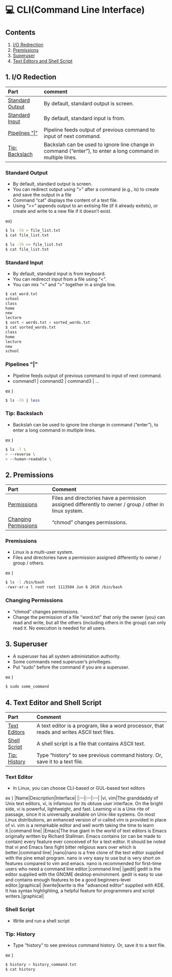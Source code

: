 # 💻 CLI(Command Line Interface) 

## Contents

1. [I/O Redrection](#1-io-redection)
2. [Premissions](#2-premissions)
3. [Superuser](#3-superuser)
4. [Text Editors and Shell Script](#4-text-editor-and-shell-script)

## 1. I/O Redection

|Part|comment|
|:--|:--|
|[Standard Output](#standard-output)|By default, standard output is screen.|
|[Standard Input](#standard-input)|By default, standard input is from.|
|[Pipelines "\|"](#pipelines)|Pipeline feeds output of previous command to input of next command.|
|[Tip: Backslach](#tip-backslach)|Backslah can be used to ignore line change in command (“enter”), to enter a long command in multiple lines.|

### Standard Output
- By default, standard output is screen.
- You can redirect output using “>” after a command (e.g., ls) to create and save the output in a file
- Command “cat” displays the content of a text file.
- Using “>>” appends output to an extising file (if it already exitsts), or create and write to a new file if it doesn’t exist.

ex)
```sh
$ ls -lh > file_list.txt
$ cat file_list.txt
```
```sh
$ ls -lh >> file_list.txt
$ cat file_list.txt
```


### Standard Input
- By default, standard input is from keyboard.
- You can redirecct input from a file using “<”.
- You can mix “<“ and “>” together in a single line.

```sh
$ cat word.txt
school
class
home
new
lecture
$ sort < words.txt > sorted_words.txt
$ cat sorted_words.txt
class
home
lecture
new
school
```


### Pipelines "|"
- Pipeline feeds output of previous command to input of next command.
- command1 | command2 | command3 | … 

ex )
```sh
$ ls -lh | less
```


### Tip: Backslach
- Backslah can be used to ignore line change in command (“enter”), to enter a long command in multiple lines.

ex )
```sh
$ ls -l \
> --reverse \
> --human-readable \
```

## 2. Premissions
|Part|Comment|
|:--|:--|
|[Permissions](#premissions)|Files and directories have a permission assigned differently to owner / group / other in linux system.|
|[Changing Permissions](#changing-permissions)|“chmod” changes permissions.|

### Premissions
- Linux is a multi-user system.
- Files and directories have a permission assigned differently to owner / group / others.

ex )
```sh
$ ls -l /bin/bash
-rwxr-xr-x l root root 1113504 Jun 6 2019 /bin/bash
```

### Changing Permissions
- “chmod” changes permissions. 
- Change the permission of a file “word.txt” that only the owner (you) can read and write, but all the others (including others in the group) can only read it. No execution is needed for all users.


## 3. Superuser
- A superuser has all system administation authority.
- Some commands need superuser’s privilleges.
- Put “sudo” before the command if you are a superuser.

ex )
```sh
$ sudo some_command
```


## 4. Text Editor and Shell Script
|Part|Comment|
|:--|:--|
|[Text Editors](#text-editor)|A text editor is a program, like a word processor, that reads and writes ASCII text files.|
|[Shell Script](#shell-script)|A shell script is a file that contains ASCII text.|
|[Tip: History](#tip-history)|Type “history” to see previous command history. Or, save it to a text file.|

### Text Editor
- In Linux, you can choose CLI-based or GUL-based text editors

ex )
|Name|Description|Interface|
|:--|:--|:--|
|vi, vim|The granddaddy of Unix text editors, vi, is infamous for its obtuse user interface. On the bright side, vi is powerful, lightweight, and fast. Learning vi is a Unix rite of passage, since it is universally available on Unix-like systems. On most Linux distributions, an enhanced version of vi called vim is provided in place of vi. vim is a remarkable editor and well worth taking the time to learn it.|command line|
|Emacs|The true giant in the world of text editors is Emacs originally written by Richard Stallman. Emacs contains (or can be made to contain) every feature ever conceived of for a text editor. It should be noted that vi and Emacs fans fight bitter religious wars over which is better.|command line|
|nano|nano is a free clone of the text editor supplied with the pine email program. nano is very easy to use but is very short on features compared to vim and emacs. nano is recommended for first-time users who need a command line editor.|command line|
|gedit|	gedit is the editor supplied with the GNOME desktop environment. gedit is easy to use and contains enough features to be a good beginners-level editor.|graphical|
|kwrite|kwrite is the "advanced editor" supplied with KDE. It has syntax highlighting, a helpful feature for programmers and script writers.|graphical|

### Shell Script
- Write and run a shell script

### Tip: History
- Type “history” to see previous command history.  Or, save it to a text file.

ex )
```sh
$ history > history_command.txt
$ cat history
```